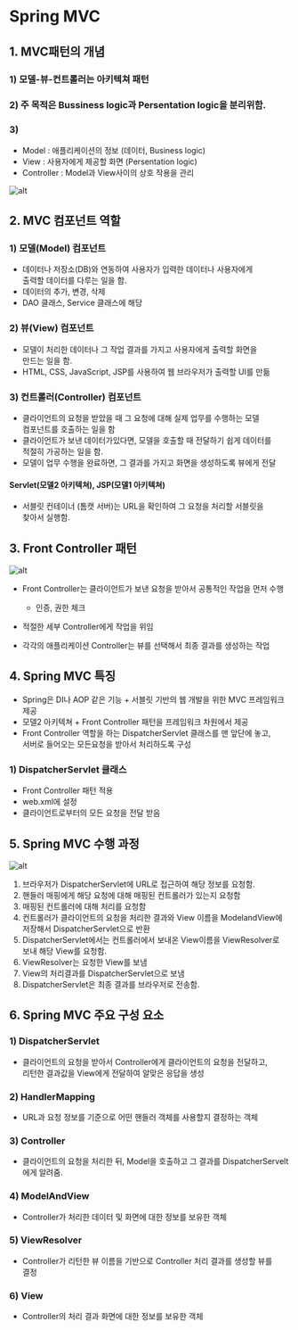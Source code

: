 Spring MVC
=============

## 1. MVC패턴의 개념

### 1) 모델-뷰-컨트롤러는 아키텍쳐 패턴
### 2) 주 목적은 Bussiness logic과 Persentation logic을 분리위함.
### 3) 

* Model : 애플리케이션의 정보 (데이터, Business logic)
* View : 사용자에게 제공할 화면 (Persentation logic)
* Controller : Model과 View사이의 상호 작용을 관리

![alt](/assets/images/post/spring/9.png)

## 2. MVC 컴포넌트 역할

### 1) 모델(Model) 컴포넌트

* 데이터나 저장소(DB)와 연동하여 사용자가 입력한 데이터나 사용자에게  
  출력할 데이터를 다루는 일을 함.
* 데이터의 추가, 변경, 삭제
* DAO 클래스, Service 클래스에 해당

### 2) 뷰(View) 컴포넌트

* 모델이 처리한 데이터나 그 작업 결과를 가지고 사용자에게 출력할 화면을  
  만드는 일을 함.
* HTML, CSS, JavaScript, JSP를 사용하여 웹 브라우저가 출력할 UI를 만듦

### 3) 컨트롤러(Controller) 컴포넌트

* 클라이언트의 요청을 받았을 때 그 요청에 대해 실제 업무를 수행하는 모델  
  컴포넌트를 호출하는 일을 함
* 클라이언트가 보낸 데이터가있다면, 모델을 호출할 때 전달하기 쉽게 데이터를  
  적절히 가공하는 일을 함.
* 모델이 업무 수행을 완료하면, 그 결과를 가지고 화면을 생성하도록 뷰에게 전달

#### Servlet(모델2 아키텍쳐), JSP(모델1 아키텍쳐)
* 서블릿 컨테이너 (톰캣 서버)는 URL을 확인하여 그 요청을 처리할 서블릿을  
  찾아서 실행함.

## 3. Front Controller 패턴

![alt](/assets/images/post/spring/8.png)

* Front Controller는 클라이언트가 보낸 요청을 받아서 공통적인 작업을 먼저 수행
    * 인증, 권한 체크

* 적절한 세부 Controller에게 작업을 위임
* 각각의 애플리케이션 Controller는 뷰를 선택해서 최종 결과를 생성하는 작업

## 4. Spring MVC 특징

* Spring은 DI나 AOP 같은 기능 + 서블릿 기반의 웹 개발을 위한 MVC 프레임워크 제공
* 모델2 아키텍쳐 + Front Controller 패턴을 프레임워크 차원에서 제공
* Front Controller 역할을 하는 DispatcherServlet 클래스를 맨 앞단에 놓고,  
  서버로 들어오는 모든요청을 받아서 처리하도록 구성

### 1) DispatcherServlet 클래스

* Front Controller 패턴 적용
* web.xml에 설정
* 클라이언트로부터의 모든 요청을 전달 받음

## 5. Spring MVC 수행 과정

![alt](/assets/images/post/spring/10.png)

1. 브라우저가 DispatcherServlet에 URL로 접근하여 해당 정보를 요청함.
2. 핸들러 매핑에게 해당 요청에 대해 매핑된 컨트롤러가 있는지 요청함
3. 매핑된 컨트롤러에 대해 처리를 요청함
4. 컨트롤러가 클라이언트의 요청을 처리한 결과와 View 이름을 ModelandView에  
   저장해서 DispatcherServlet으로 반환
5. DispatcherServlet에서는 컨트롤러에서 보내온 View이름을 ViewResolver로  
   보내 해당 View를 요청함.
6. ViewResolver는 요청한 View를 보냄
7. View의 처리결과를 DispatcherServlet으로 보냄
8. DispatcherServlet은 최종 결과를 브라우저로 전송함.

## 6. Spring MVC 주요 구성 요소

### 1) DispatcherServlet

* 클라이언트의 요청을 받아서 Controller에게 클라이언트의 요청을 전달하고,  
  리턴한 결과값을 View에게 전달하여 알맞은 응답을 생성

### 2) HandlerMapping

* URL과 요청 정보를 기준으로 어떤 핸들러 객체를 사용할지 결정하는 객체

### 3) Controller

* 클라이언트의 요청을 처리한 뒤, Model을 호출하고 그 결과를 DispatcherServelt  
  에게 알려줌.

### 4) ModelAndView

* Controller가 처리한 데이터 및 화면에 대한 정보를 보유한 객체

### 5) ViewResolver

* Controller가 리턴한 뷰 이름을 기반으로 Controller 처리 결과를 생성할 뷰를  
  결정

### 6) View

* Controller의 처리 결과 화면에 대한 정보를 보유한 객체

